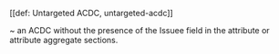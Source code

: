 [[def: Untargeted ACDC, untargeted-acdc]]

~ an ACDC without the presence of the Issuee field in the attribute or attribute aggregate sections.
